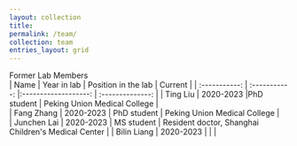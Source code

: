```yaml
---
layout: collection
title: 
permalink: /team/
collection: team
entries_layout: grid
---
```


Former Lab Members  
| Name          | Year in lab   | Position in the lab   | Current          |
| :-----------: | :-----------: |:-------------------: | :--------------: |
| Ting Liu      | 2020-2023     |PhD student           | Peking Union Medical College |  
| Fang Zhang    | 2020-2023     | PhD student          | Peking Union Medical College |  
| Junchen Lai   | 2020-2023     | MS student           | Resident doctor, Shanghai Children's Medical Center |
| Bilin Liang   | 2020-2023     |                      |                              |
